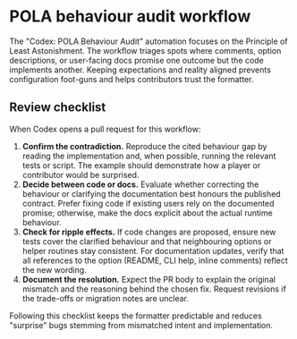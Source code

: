 # POLA behaviour audit workflow

The "Codex: POLA Behaviour Audit" automation focuses on the Principle of Least
Astonishment. The workflow triages spots where comments, option descriptions, or
user-facing docs promise one outcome but the code implements another. Keeping
expectations and reality aligned prevents configuration foot-guns and helps
contributors trust the formatter.

## Review checklist

When Codex opens a pull request for this workflow:

1. **Confirm the contradiction.** Reproduce the cited behaviour gap by reading
   the implementation and, when possible, running the relevant tests or script.
   The example should demonstrate how a player or contributor would be
   surprised.
2. **Decide between code or docs.** Evaluate whether correcting the behaviour or
   clarifying the documentation best honours the published contract. Prefer
   fixing code if existing users rely on the documented promise; otherwise, make
   the docs explicit about the actual runtime behaviour.
3. **Check for ripple effects.** If code changes are proposed, ensure new tests
   cover the clarified behaviour and that neighbouring options or helper
   routines stay consistent. For documentation updates, verify that all
   references to the option (README, CLI help, inline comments) reflect the new
   wording.
4. **Document the resolution.** Expect the PR body to explain the original
   mismatch and the reasoning behind the chosen fix. Request revisions if the
   trade-offs or migration notes are unclear.

Following this checklist keeps the formatter predictable and reduces "surprise"
bugs stemming from mismatched intent and implementation.
